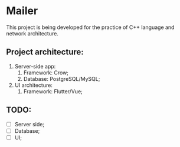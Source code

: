 # Mailer

This project is being developed for the practice of C++ language and network architecture.

## Project architecture:

1. Server-side app:
    1. Framework: Crow;
    1. Database: PostgreSQL/MySQL;
1. UI architecture:
    1. Framework: Flutter/Vue;

## TODO:
- [ ] Server side;
- [ ] Database;
- [ ] UI;
